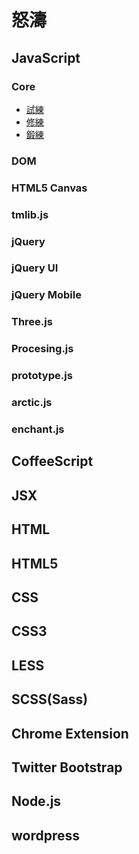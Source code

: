 # 怒濤


## JavaScript

### Core
- [試練](javascript/shiren/index.md)
- [修練](javascript/syuuren/index.md)
- [鍛練](javascript/tanren/index.md)

### DOM

### HTML5 Canvas

### tmlib.js


### jQuery


### jQuery UI


### jQuery Mobile


### Three.js


### Procesing.js


### prototype.js


### arctic.js


### enchant.js


## CoffeeScript


## JSX


## HTML


## HTML5


## CSS


## CSS3


## LESS


## SCSS(Sass)

## Chrome Extension

## Twitter Bootstrap


## Node.js


## wordpress